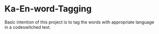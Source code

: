 # Ka-En-word-Tagging
Basic intention of this project is to tag the words with appropriate language in a codeswitched text.
